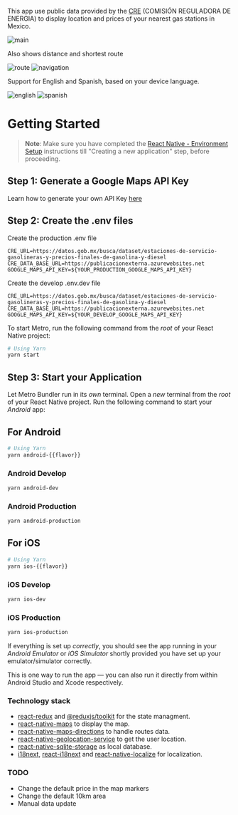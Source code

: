This app use public data provided by the [CRE](https://www.gob.mx/cre) (COMISIÓN REGULADORA DE ENERGIA) to display location and prices of your nearest gas stations in Mexico.

![main](https://github.com/JMRamosJuarez/cre-mx-fuels/assets/19629268/ed0f1a9b-b07f-457a-91eb-4b56e7f40bd6)

Also shows distance and shortest route

![route](https://github.com/JMRamosJuarez/cre-mx-fuels/assets/19629268/0444b5fc-6f02-4716-bf5b-837c8c1e35ed) ![navigation](https://github.com/JMRamosJuarez/cre-mx-fuels/assets/19629268/1ea04944-b121-4ca1-aaf6-fdc5abf7f1c1)

Support for English and Spanish, based on your device language.

![english](https://github.com/JMRamosJuarez/cre-mx-fuels/assets/19629268/2c6ba68b-ed17-4732-9fce-3733ef8cf393) ![spanish](https://github.com/JMRamosJuarez/cre-mx-fuels/assets/19629268/bcc6f4ee-bd4c-4f9f-b62b-50f586762da2)

# Getting Started

> **Note**: Make sure you have completed the [React Native - Environment Setup](https://reactnative.dev/docs/environment-setup) instructions till "Creating a new application" step, before proceeding.

## Step 1: Generate a Google Maps API Key

Learn how to generate your own API Key [here](https://developers.google.com/maps/documentation/javascript/get-api-key)

## Step 2: Create the .env files

Create the production .env file

```
CRE_URL=https://datos.gob.mx/busca/dataset/estaciones-de-servicio-gasolineras-y-precios-finales-de-gasolina-y-diesel
CRE_DATA_BASE_URL=https://publicacionexterna.azurewebsites.net
GOOGLE_MAPS_API_KEY=${YOUR_PRODUCTION_GOOGLE_MAPS_API_KEY}
```

Create the develop .env.dev file

```
CRE_URL=https://datos.gob.mx/busca/dataset/estaciones-de-servicio-gasolineras-y-precios-finales-de-gasolina-y-diesel
CRE_DATA_BASE_URL=https://publicacionexterna.azurewebsites.net
GOOGLE_MAPS_API_KEY=${YOUR_DEVELOP_GOOGLE_MAPS_API_KEY}
```

To start Metro, run the following command from the _root_ of your React Native project:

```bash
# Using Yarn
yarn start
```

## Step 3: Start your Application

Let Metro Bundler run in its _own_ terminal. Open a _new_ terminal from the _root_ of your React Native project. Run the following command to start your _Android_ app:

## For Android

```bash
# Using Yarn
yarn android-{{flavor}}
```

### Android Develop

```bash
yarn android-dev
```

### Android Production

```bash
yarn android-production
```

## For iOS

```bash
# Using Yarn
yarn ios-{{flavor}}
```

### iOS Develop

```bash
yarn ios-dev
```

### iOS Production

```bash
yarn ios-production
```

If everything is set up _correctly_, you should see the app running in your _Android Emulator_ or _iOS Simulator_ shortly provided you have set up your emulator/simulator correctly.

This is one way to run the app — you can also run it directly from within Android Studio and Xcode respectively.

### Technology stack

- [react-redux](https://github.com/reduxjs/react-redux) and [@reduxjs/toolkit](https://github.com/reduxjs/redux-toolkit) for the state managment.
- [react-native-maps](https://github.com/react-native-maps/react-native-maps) to display the map.
- [react-native-maps-directions](https://github.com/bramus/react-native-maps-directions) to handle routes data.
- [react-native-geolocation-service](https://github.com/Agontuk/react-native-geolocation-service) to get the user location.
- [react-native-sqlite-storage](https://github.com/andpor/react-native-sqlite-storage) as local database.
- [i18next](https://github.com/i18next/i18next), [react-i18next](https://github.com/i18next/react-i18next) and [react-native-localize](https://github.com/zoontek/react-native-localize) for localization.

### TODO

- Change the default price in the map markers
- Change the default 10km area
- Manual data update
